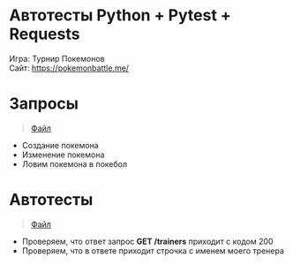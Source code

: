 # Автотесты Python + Pytest + Requests

Игра: Турнир Покемонов  
Сайт: https://pokemonbattle.me/

# Запросы
> [Файл](https://github.com/sergeyTyurenkov/Python-Pytest-Requests/blob/main/main.py)
- Создание покемона 
- Изменение покемона 
- Ловим покемона в покебол 

# Автотесты
> [Файл](https://github.com/sergeyTyurenkov/Python-Pytest-Requests/blob/main/tests/test_pokemon.py)
- Проверяем, что ответ запрос **GET /trainers** приходит с кодом 200
- Проверяем, что в ответе приходит строчка с именем моего тренера
